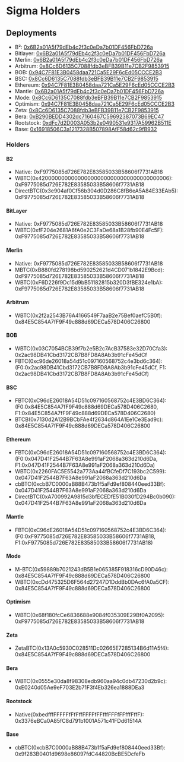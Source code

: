 # Sigma Holders

## Deployments

- B²: [0x6B2a01A5f79dEb4c2f3c0eDa7b01DF456FbD726a](https://explorer.bsquared.network/address/0x6B2a01A5f79dEb4c2f3c0eDa7b01DF456FbD726a)
- Bitlayer: [0x6B2a01A5f79dEb4c2f3c0eDa7b01DF456FbD726a](https://www.btrscan.com/address/0x6b2a01a5f79deb4c2f3c0eda7b01df456fbd726a?tab=Transactions)
- Merlin: [0x6B2a01A5f79dEb4c2f3c0eDa7b01DF456FbD726a](https://scan.merlinchain.io/address/0x6B2a01A5f79dEb4c2f3c0eDa7b01DF456FbD726a)
- Arbitrum: [0x8Cc6D6135C7088fdb3eBFB39B11e7CB2F9853915](https://arbiscan.io/address/0x8cc6d6135c7088fdb3ebfb39b11e7cb2f9853915)
- BOB: [0x94C7F81E3B0458daa721Ca5E29F6cEd05CCCE2B3](https://explorer.gobob.xyz/address/0x94C7F81E3B0458daa721Ca5E29F6cEd05CCCE2B3)
- BSC: [0x8Cc6D6135C7088fdb3eBFB39B11e7CB2F9853915](https://bscscan.com/address/0x8Cc6D6135C7088fdb3eBFB39B11e7CB2F9853915)
- Ethereum: [0x94C7F81E3B0458daa721Ca5E29F6cEd05CCCE2B3](https://etherscan.io/address/0x94C7F81E3B0458daa721Ca5E29F6cEd05CCCE2B3)
- Mantle: [0x6B2a01A5f79dEb4c2f3c0eDa7b01DF456FbD726a](https://mantlescan.xyz/address/0x6B2a01A5f79dEb4c2f3c0eDa7b01DF456FbD726a)
- Mode: [0x8Cc6D6135C7088fdb3eBFB39B11e7CB2F9853915](https://modescan.io/address/0x8Cc6D6135C7088fdb3eBFB39B11e7CB2F9853915)
- Optimism: [0x94C7F81E3B0458daa721Ca5E29F6cEd05CCCE2B3](https://optimistic.etherscan.io/address/0x94C7F81E3B0458daa721Ca5E29F6cEd05CCCE2B3)
- Zeta: [0x8Cc6D6135C7088fdb3eBFB39B11e7CB2F9853915](https://zetachain.blockscout.com/address/0x8Cc6D6135C7088fdb3eBFB39B11e7CB2F9853915)
- Bera: [0xB290BEDD4302dc7160467C59692387073B69EC47](https://berascan.com/address/0xB290BEDD4302dc7160467C59692387073B69EC47)
- Rootstock: [0xdFc7d2D003A053b2e0490531e9317A59962B511E](https://rootstock.blockscout.com/address/0xdFc7d2D003A053b2e0490531e9317A59962B511E)
- Base: [0x16918506C3a1217328B507898AfF58d62c9fB932](https://basescan.org/address/0x16918506C3a1217328B507898AfF58d62c9fB932)

### Holders

#### B2

- Native: 0xF9775085d726E782E83585033B58606f7731AB18
- WBTC(0x4200000000000000000000000000000000000006): 0xF9775085d726E782E83585033B58606f7731AB18
- DirectBTC(0x3e904af0Cf56b304d0D286C8fB6eA5A84E33EAb5): 0xF9775085d726E782E83585033B58606f7731AB18

#### BitLayer

- Native: 0xF9775085d726E782E83585033B58606f7731AB18
- WBTC(0xfF204e2681A6fA0e2C3FaDe68a1B28fb90E4Fc5F): 0xF9775085d726E782E83585033B58606f7731AB18

#### Merlin

- Native: 0xF9775085d726E782E83585033B58606f7731AB18
- MBTC(0xB880fd278198bd590252621d4CD071b1842E9Bcd): 0xF9775085d726E782E83585033B58606f7731AB18
- WBTC(0xF6D226f9Dc15d9bB51182815b320D3fBE324e1bA): 0xF9775085d726E782E83585033B58606f7731AB18

#### Arbitrum

- WBTC(0x2f2a2543B76A4166549F7aaB2e75Bef0aefC5B0f): 0x84E5C854A7fF9F49c888d69DECa578D406C26800

#### BOB

- WBTC(0x03C7054BCB39f7b2e5B2c7AcB37583e32D70Cfa3): 0x2ac98DB41Cbd3172CB7B8FD8A8Ab3b91cFe45dCf
- FBTC(0xc96de26018a54d51c097160568752c4e3bd6c364): (F0:0x2ac98DB41Cbd3172CB7B8FD8A8Ab3b91cFe45dCf, F1: 0x2ac98DB41Cbd3172CB7B8FD8A8Ab3b91cFe45dCf)

#### BSC

- FBTC(0xC96dE26018A54D51c097160568752c4E3BD6C364): (F0:0x84E5C854A7fF9F49c888d69DECa578D406C2680, F1:0x84E5C854A7fF9F49c888d69DECa578D406C2680)
- BTCB(0x7130d2A12B9BCbFAe4f2634d864A1Ee1Ce3Ead9c): 0x84E5C854A7fF9F49c888d69DECa578D406C26800

#### Ethereum

- FBTC(0xC96dE26018A54D51c097160568752c4E3BD6C364): (F0:0x047D41F2544B7F63A8e991aF2068a363d210d6Da, F1:0x047D41F2544B7F63A8e991aF2068a363d210d6Da)
- WBTC(0x2260FAC5E5542a773Aa44fBCfeDf7C193bc2C599): 0x047D41F2544B7F63A8e991aF2068a363d210d6Da
- cbBTC(0xcbB7C0000aB88B473b1f5aFd9ef808440eed33Bf): 0x047D41F2544B7F63A8e991aF2068a363d210d6Da
- DirectBTC(0xA700992A9815d3bfECEDfE51B030fD294Bc0b090): 0x047D41F2544B7F63A8e991aF2068a363d210d6Da

#### Mantle

- FBTC(0xC96dE26018A54D51c097160568752c4E3BD6C364): (F0:0xF9775085d726E782E83585033B58606f7731AB18, F1:0xF9775085d726E782E83585033B58606f7731AB18)

#### Mode

- M-BTC(0x59889b7021243dB5B1e065385F918316cD90D46c): 0x84E5C854A7fF9F49c888d69DECa578D406C26800
- WBTC(0xcDd475325D6F564d27247D1DddBb0DAc6fA0a5CF): 0x84E5C854A7fF9F49c888d69DECa578D406C26800

#### Optimism

- WBTC(0x68f180fcCe6836688e9084f035309E29Bf0A2095): 0xF9775085d726E782E83585033B58606f7731AB18

#### Zeta

- ZetaBTC(0x13A0c5930C028511Dc02665E7285134B6d11A5f4): 0x84E5C854A7fF9F49c888d69DECa578D406C26800

#### Bera

- WBTC(0x0555e30da8f98308edb960aa94c0db47230d2b9c): 0xE0240d05Ae9eF703E2b71F3f4Eb326ea1888DEa3

#### Rootstock

- Native(0xbedfffFFFFFfFfFffFFFFfFFfffFFFfFFfffFffF): 0x3376eBCa0A85fC8d791b1001A571c41FDd61514A

#### Base

- cbBTC(0xcbB7C0000aB88B473b1f5aFd9ef808440eed33Bf): 0x9f283B0401d9698e86097fdC44820BcBE5DcfeFb
